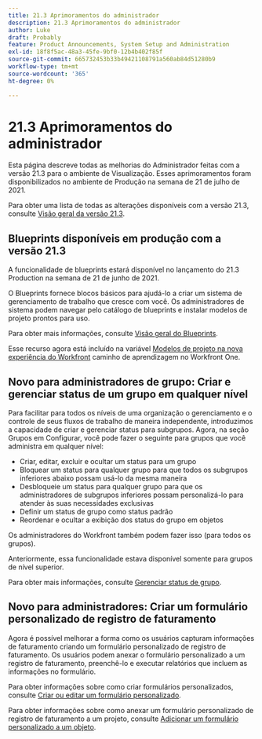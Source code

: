 ```yaml
---
title: 21.3 Aprimoramentos do administrador
description: 21.3 Aprimoramentos do administrador
author: Luke
draft: Probably
feature: Product Announcements, System Setup and Administration
exl-id: 18f8f5ac-48a3-45fe-9bf0-12b4b402f85f
source-git-commit: 665732453b33b49421108791a560ab84d51280b9
workflow-type: tm+mt
source-wordcount: '365'
ht-degree: 0%

---
```


# 21.3 Aprimoramentos do administrador

Esta página descreve todas as melhorias do Administrador feitas com a versão 21.3 para o ambiente de Visualização. Esses aprimoramentos foram disponibilizados no ambiente de Produção na semana de 21 de julho de 2021.

Para obter uma lista de todas as alterações disponíveis com a versão 21.3, consulte [Visão geral da versão 21.3](../../../product-announcements/product-releases/21.3-release-activity/21-3-release-overview.md).

## Blueprints disponíveis em produção com a versão 21.3

A funcionalidade de blueprints estará disponível no lançamento do 21.3 Production na semana de 21 de junho de 2021.

O Blueprints fornece blocos básicos para ajudá-lo a criar um sistema de gerenciamento de trabalho que cresce com você. Os administradores de sistema podem navegar pelo catálogo de blueprints e instalar modelos de projeto prontos para uso.

Para obter mais informações, consulte [Visão geral do Blueprints](../../../administration-and-setup/blueprints/blueprints-overview.md).

Esse recurso agora está incluído na variável [Modelos de projeto na nova experiência do Workfront](https://one.workfront.com/s/learningpath4/project-templates-in-the-new-workfront-experience-MCGLS7GRNLDZDFPF6AEOGIDZFDG4) caminho de aprendizagem no Workfront One.

## Novo para administradores de grupo: Criar e gerenciar status de um grupo em qualquer nível

Para facilitar para todos os níveis de uma organização o gerenciamento e o controle de seus fluxos de trabalho de maneira independente, introduzimos a capacidade de criar e gerenciar status para subgrupos. Agora, na seção Grupos em Configurar, você pode fazer o seguinte para grupos que você administra em qualquer nível:

* Criar, editar, excluir e ocultar um status para um grupo
* Bloquear um status para qualquer grupo para que todos os subgrupos inferiores abaixo possam usá-lo da mesma maneira
* Desbloqueie um status para qualquer grupo para que os administradores de subgrupos inferiores possam personalizá-lo para atender às suas necessidades exclusivas
* Definir um status de grupo como status padrão
* Reordenar e ocultar a exibição dos status do grupo em objetos

Os administradores do Workfront também podem fazer isso (para todos os grupos).

Anteriormente, essa funcionalidade estava disponível somente para grupos de nível superior.

Para obter mais informações, consulte [Gerenciar status de grupo](../../../administration-and-setup/manage-groups/manage-group-statuses/manage-group-statuses.md).

## Novo para administradores: Criar um formulário personalizado de registro de faturamento

Agora é possível melhorar a forma como os usuários capturam informações de faturamento criando um formulário personalizado de registro de faturamento. Os usuários podem anexar o formulário personalizado a um registro de faturamento, preenchê-lo e executar relatórios que incluem as informações no formulário.

Para obter informações sobre como criar formulários personalizados, consulte [Criar ou editar um formulário personalizado](../../../administration-and-setup/customize-workfront/create-manage-custom-forms/create-or-edit-a-custom-form.md).

Para obter informações sobre como anexar um formulário personalizado de registro de faturamento a um projeto, consulte [Adicionar um formulário personalizado a um objeto](../../../workfront-basics/work-with-custom-forms/add-a-custom-form-to-an-object.md).

